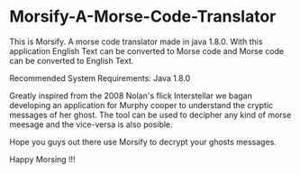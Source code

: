 # Morsify-A-Morse-Code-Translator
This is Morsify. A morse code translator made in java 1.8.0. With this application English Text can be converted to Morse code and Morse code can be converted to English Text.

Recommended System Requirements: Java 1.8.0

Greatly inspired from the 2008 Nolan's flick Interstellar we bagan developing an application for Murphy cooper to understand the cryptic messages of her ghost. The tool can be used to decipher any kind of morse meesage and the vice-versa is also posible.

Hope you guys out there use Morsify to decrypt your ghosts messages.

Happy Morsing !!!
